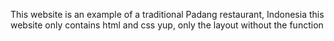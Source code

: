 This website is an example of a traditional Padang restaurant, Indonesia
this website only contains html and css yup, only the layout without the function

